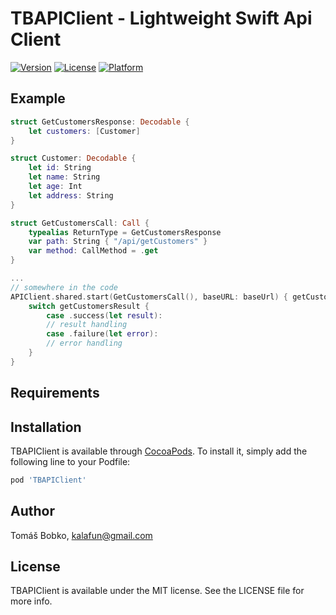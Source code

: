# TBAPIClient - Lightweight Swift Api Client

[![Version](https://img.shields.io/cocoapods/v/TBAPIClient.svg?style=flat)](https://cocoapods.org/pods/TBAPIClient)
[![License](https://img.shields.io/cocoapods/l/TBAPIClient.svg?style=flat)](https://cocoapods.org/pods/TBAPIClient)
[![Platform](https://img.shields.io/cocoapods/p/TBAPIClient.svg?style=flat)](https://cocoapods.org/pods/TBAPIClient)

## Example

```swift
struct GetCustomersResponse: Decodable {
    let customers: [Customer]
}

struct Customer: Decodable {
    let id: String
    let name: String
    let age: Int
    let address: String
}

struct GetCustomersCall: Call {
    typealias ReturnType = GetCustomersResponse
    var path: String { "/api/getCustomers" }
    var method: CallMethod = .get
}

...
// somewhere in the code
APIClient.shared.start(GetCustomersCall(), baseURL: baseUrl) { getCustomersResult in
    switch getCustomersResult {
        case .success(let result):
        // result handling
        case .failure(let error):
        // error handling
    }
}
```

## Requirements

## Installation

TBAPIClient is available through [CocoaPods](https://cocoapods.org). To install
it, simply add the following line to your Podfile:

```ruby
pod 'TBAPIClient'
```

## Author

Tomáš Bobko, kalafun@gmail.com

## License

TBAPIClient is available under the MIT license. See the LICENSE file for more info.
